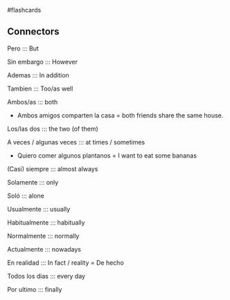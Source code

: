 #flashcards 

## Connectors

Pero ::: But
<!--SR:!2023-06-19,77,270!2023-03-19,19,250-->

Sin embargo ::: However
<!--SR:!2023-06-04,62,250!2023-02-16,1,230-->

Ademas ::: In addition
<!--SR:!2023-03-03,3,230!2023-02-16,1,230-->

Tambien ::: Too/as well
<!--SR:!2023-05-29,56,230!2023-05-02,41,230-->

Ambos/as ::: both 
<!--SR:!2023-03-03,3,230!2023-03-26,4,190-->
- Ambos amigos comparten la casa = both friends share the same house.

Los/las dos ::: the two (of them)
<!--SR:!2023-02-18,3,250!2023-02-18,3,250-->

A veces / algunas veces ::: at times / sometimes
<!--SR:!2023-02-18,3,250!2023-03-28,6,230-->
- Quiero comer algunos plantanos =  I want to eat some bananas

(Casi) siempre ::: almost always
<!--SR:!2023-02-18,3,250!2023-02-16,1,230-->

Solamente ::: only
<!--SR:!2023-03-16,16,230!2023-06-05,63,250-->

Soló ::: alone

Usualmente ::: usually
<!--SR:!2023-06-07,77,270!2023-05-09,48,250-->

Habitualmente ::: habitually
<!--SR:!2023-03-20,20,250!2023-05-08,47,250-->

Normalmente ::: normally
<!--SR:!2023-02-18,3,250!2023-02-19,4,270-->

Actualmente ::: nowadays
<!--SR:!2023-02-18,3,250!2023-03-22,22,270-->

En realidad ::: In fact / reality = De hecho

Todos los dias ::: every day

Por ultimo ::: finally